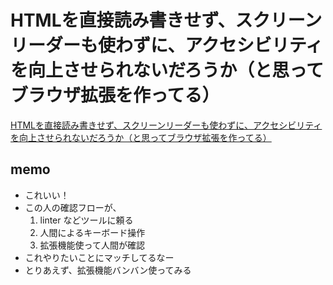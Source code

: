 # HTMLを直接読み書きせず、スクリーンリーダーも使わずに、アクセシビリティを向上させられないだろうか（と思ってブラウザ拡張を作ってる）

[HTMLを直接読み書きせず、スクリーンリーダーも使わずに、アクセシビリティを向上させられないだろうか（と思ってブラウザ拡張を作ってる）](https://zenn.dev/ymrl/articles/761efe95091798)

## memo

- これいい！
- この人の確認フローが、
  1. linter などツールに頼る
  2. 人間によるキーボード操作
  3. 拡張機能使って人間が確認
- これやりたいことにマッチしてるなー
- とりあえず、拡張機能バンバン使ってみる